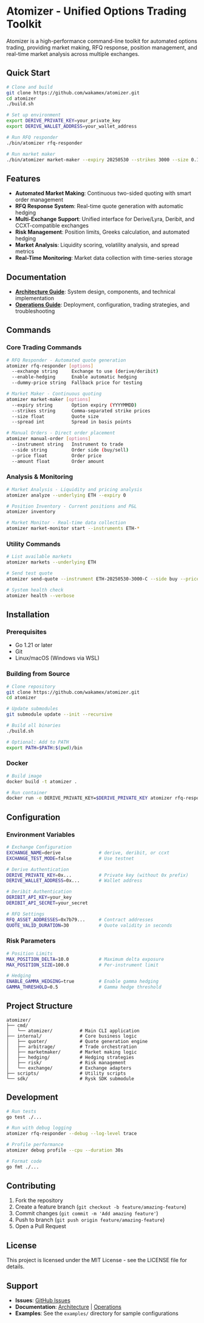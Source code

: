 # Atomizer - Unified Options Trading Toolkit

Atomizer is a high-performance command-line toolkit for automated options trading, providing market making, RFQ response, position management, and real-time market analysis across multiple exchanges.

## Quick Start

```bash
# Clone and build
git clone https://github.com/wakamex/atomizer.git
cd atomizer
./build.sh

# Set up environment
export DERIVE_PRIVATE_KEY=your_private_key
export DERIVE_WALLET_ADDRESS=your_wallet_address

# Run RFQ responder
./bin/atomizer rfq-responder

# Run market maker
./bin/atomizer market-maker --expiry 20250530 --strikes 3000 --size 0.1
```

## Features

- **Automated Market Making**: Continuous two-sided quoting with smart order management
- **RFQ Response System**: Real-time quote generation with automatic hedging
- **Multi-Exchange Support**: Unified interface for Derive/Lyra, Deribit, and CCXT-compatible exchanges
- **Risk Management**: Position limits, Greeks calculation, and automated hedging
- **Market Analysis**: Liquidity scoring, volatility analysis, and spread metrics
- **Real-Time Monitoring**: Market data collection with time-series storage

## Documentation

- **[Architecture Guide](./ARCHITECTURE.md)**: System design, components, and technical implementation
- **[Operations Guide](./OPERATIONS.md)**: Deployment, configuration, trading strategies, and troubleshooting

## Commands

### Core Trading Commands

```bash
# RFQ Responder - Automated quote generation
atomizer rfq-responder [options]
  --exchange string     Exchange to use (derive/deribit)
  --enable-hedging      Enable automatic hedging
  --dummy-price string  Fallback price for testing

# Market Maker - Continuous quoting
atomizer market-maker [options]
  --expiry string       Option expiry (YYYYMMDD)
  --strikes string      Comma-separated strike prices
  --size float          Quote size
  --spread int          Spread in basis points

# Manual Orders - Direct order placement
atomizer manual-order [options]
  --instrument string   Instrument to trade
  --side string         Order side (buy/sell)
  --price float         Order price
  --amount float        Order amount
```

### Analysis & Monitoring

```bash
# Market Analysis - Liquidity and pricing analysis
atomizer analyze --underlying ETH --expiry 0

# Position Inventory - Current positions and P&L
atomizer inventory

# Market Monitor - Real-time data collection
atomizer market-monitor start --instruments ETH-*
```

### Utility Commands

```bash
# List available markets
atomizer markets --underlying ETH

# Send test quote
atomizer send-quote --instrument ETH-20250530-3000-C --side buy --price 100

# System health check
atomizer health --verbose
```

## Installation

### Prerequisites
- Go 1.21 or later
- Git
- Linux/macOS (Windows via WSL)

### Building from Source

```bash
# Clone repository
git clone https://github.com/wakamex/atomizer.git
cd atomizer

# Update submodules
git submodule update --init --recursive

# Build all binaries
./build.sh

# Optional: Add to PATH
export PATH=$PATH:$(pwd)/bin
```

### Docker

```bash
# Build image
docker build -t atomizer .

# Run container
docker run -e DERIVE_PRIVATE_KEY=$DERIVE_PRIVATE_KEY atomizer rfq-responder
```

## Configuration

### Environment Variables

```bash
# Exchange Configuration
EXCHANGE_NAME=derive              # derive, deribit, or ccxt
EXCHANGE_TEST_MODE=false          # Use testnet

# Derive Authentication
DERIVE_PRIVATE_KEY=0x...          # Private key (without 0x prefix)
DERIVE_WALLET_ADDRESS=0x...       # Wallet address

# Deribit Authentication  
DERIBIT_API_KEY=your_key
DERIBIT_API_SECRET=your_secret

# RFQ Settings
RFQ_ASSET_ADDRESSES=0x7b79...     # Contract addresses
QUOTE_VALID_DURATION=30           # Quote validity in seconds
```

### Risk Parameters

```bash
# Position Limits
MAX_POSITION_DELTA=10.0           # Maximum delta exposure
MAX_POSITION_SIZE=100.0           # Per-instrument limit

# Hedging
ENABLE_GAMMA_HEDGING=true         # Enable gamma hedging
GAMMA_THRESHOLD=0.5               # Gamma hedge threshold
```

## Project Structure

```
atomizer/
├── cmd/
│   └── atomizer/          # Main CLI application
├── internal/              # Core business logic
│   ├── quoter/            # Quote generation engine
│   ├── arbitrage/         # Trade orchestration
│   ├── marketmaker/       # Market making logic
│   ├── hedging/           # Hedging strategies
│   ├── risk/              # Risk management
│   └── exchange/          # Exchange adapters
├── scripts/               # Utility scripts
└── sdk/                   # Rysk SDK submodule
```

## Development

```bash
# Run tests
go test ./...

# Run with debug logging
atomizer rfq-responder --debug --log-level trace

# Profile performance
atomizer debug profile --cpu --duration 30s

# Format code
go fmt ./...
```

## Contributing

1. Fork the repository
2. Create a feature branch (`git checkout -b feature/amazing-feature`)
3. Commit changes (`git commit -m 'Add amazing feature'`)
4. Push to branch (`git push origin feature/amazing-feature`)
5. Open a Pull Request

## License

This project is licensed under the MIT License - see the LICENSE file for details.

## Support

- **Issues**: [GitHub Issues](https://github.com/wakamex/atomizer/issues)
- **Documentation**: [Architecture](./ARCHITECTURE.md) | [Operations](./OPERATIONS.md)
- **Examples**: See the `examples/` directory for sample configurations